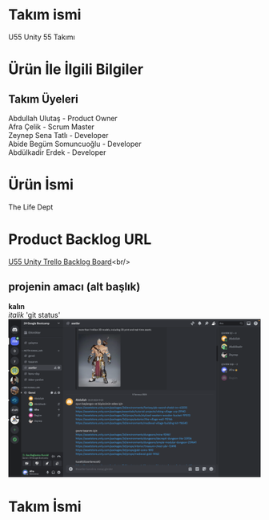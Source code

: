 # Takım ismi
U55 Unity 55 Takımı
# Ürün İle İlgili Bilgiler
## Takım Üyeleri
Abdullah Ulutaş - Product Owner <br/>
Afra Çelik - Scrum Master <br/>
Zeynep Sena Tatlı - Developer <br/>
Abide Begüm Somuncuoğlu - Developer <br/>
Abdülkadir Erdek - Developer <br/>
# Ürün İsmi
The Life Dept
# Product Backlog URL
[U55 Unity Trello Backlog Board](https://trello.com/b/mdPIUhbD/team-board!)<br/>

## projenin amacı (alt başlık)
**kalın** <br/>
*italik*
'git status' <br/>
![Google link](https://github.com/Afracelik/Grup55/blob/main/images/Ekran%20Resmi%202024-07-07%2015.51.34.png)<br/>

# Takım İsmi
